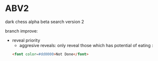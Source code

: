 # ABV2
dark chess alpha beta search version 2  
  
branch improve:  
* reveal priority  
    * aggresive reveals: only reveal those which has potential of eating :
    ```html
    <font color=#dd0000>Not Done</font>
    ```

    
